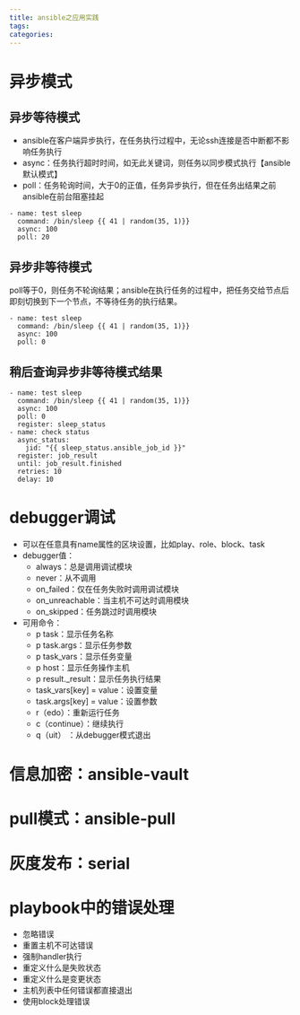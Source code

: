 ```yaml
---
title: ansible之应用实践
tags:
categories:
---
```

# 异步模式
## 异步等待模式
* ansible在客户端异步执行，在任务执行过程中，无论ssh连接是否中断都不影响任务执行  
* async：任务执行超时时间，如无此关键词，则任务以同步模式执行【ansible默认模式】
* poll：任务轮询时间，大于0的正值，任务异步执行，但在任务出结果之前ansible在前台阻塞挂起

```
- name: test sleep
  command: /bin/sleep {{ 41 | random(35, 1)}}
  async: 100
  poll: 20
```
## 异步非等待模式
poll等于0，则任务不轮询结果；ansible在执行任务的过程中，把任务交给节点后即刻切换到下一个节点，不等待任务的执行结果。

```
- name: test sleep
  command: /bin/sleep {{ 41 | random(35, 1)}}
  async: 100
  poll: 0
```

## 稍后查询异步非等待模式结果
```
- name: test sleep
  command: /bin/sleep {{ 41 | random(35, 1)}}
  async: 100
  poll: 0
  register: sleep_status
- name: check status
  async_status:
    jid: "{{ sleep_status.ansible_job_id }}"
  register: job_result
  until: job_result.finished
  retries: 10
  delay: 10
```

# debugger调试
+ 可以在任意具有name属性的区块设置，比如play、role、block、task
+ debugger值：
    - always：总是调用调试模块
    - never：从不调用
    - on_failed：仅在任务失败时调用调试模块
    - on_unreachable：当主机不可达时调用模块
    - on_skipped：任务跳过时调用模块
+ 可用命令：
    - p task：显示任务名称
    - p task.args：显示任务参数
    - p task_vars：显示任务变量
    - p host：显示任务操作主机
    - p result._result：显示任务执行结果
    - task_vars[key] = value：设置变量
    - task.args[key] = value：设置参数
    - r（edo）：重新运行任务
    - c（continue）：继续执行
    - q（uit） ：从debugger模式退出

# 信息加密：ansible-vault
# pull模式：ansible-pull
# 灰度发布：serial
# playbook中的错误处理
* 忽略错误
* 重置主机不可达错误
* 强制handler执行
* 重定义什么是失败状态
* 重定义什么是变更状态
* 主机列表中任何错误都直接退出
* 使用block处理错误
